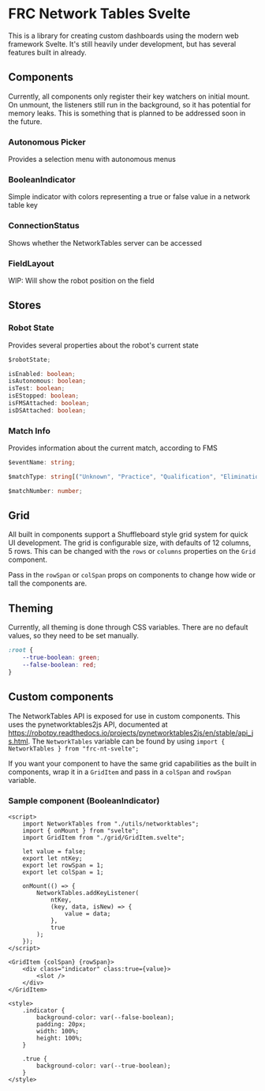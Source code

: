 # FRC Network Tables Svelte

This is a library for creating custom dashboards using the modern web framework Svelte. It's still heavily under development, but has several features built in already.

## Components

Currently, all components only register their key watchers on initial mount. On unmount, the listeners still run in the background, so it has potential for memory leaks. This is something that is planned to be addressed soon in the future.

### Autonomous Picker

Provides a selection menu with autonomous menus

### BooleanIndicator

Simple indicator with colors representing a true or false value in a network table key

### ConnectionStatus

Shows whether the NetworkTables server can be accessed

### FieldLayout

WIP: Will show the robot position on the field

## Stores

### Robot State

Provides several properties about the robot's current state

```ts
$robotState;

isEnabled: boolean;
isAutonomous: boolean;
isTest: boolean;
isEStopped: boolean;
isFMSAttached: boolean;
isDSAttached: boolean;
```

### Match Info

Provides information about the current match, according to FMS

```ts
$eventName: string;

$matchType: string[("Unknown", "Practice", "Qualification", "Elimination")];

$matchNumber: number;
```

## Grid

All built in components support a Shuffleboard style grid system for quick UI development. The grid is configurable size, with defaults of 12 columns, 5 rows. This can be changed with the `rows` or `columns` properties on the `Grid` component.

Pass in the `rowSpan` or `colSpan` props on components to change how wide or tall the components are.

## Theming

Currently, all theming is done through CSS variables. There are no default values, so they need to be set manually.

```css
:root {
    --true-boolean: green;
    --false-boolean: red;
}
```

## Custom components

The NetworkTables API is exposed for use in custom components. This uses the pynetworktables2js API, documented at https://robotpy.readthedocs.io/projects/pynetworktables2js/en/stable/api_js.html. The `NetworkTables` variable can be found by using `import { NetworkTables } from "frc-nt-svelte";`

If you want your component to have the same grid capabilities as the built in components, wrap it in a `GridItem` and pass in a `colSpan` and `rowSpan` variable.

### Sample component (BooleanIndicator)

```svelte
<script>
    import NetworkTables from "./utils/networktables";
    import { onMount } from "svelte";
    import GridItem from "./grid/GridItem.svelte";

    let value = false;
    export let ntKey;
    export let rowSpan = 1;
    export let colSpan = 1;

    onMount(() => {
        NetworkTables.addKeyListener(
            ntKey,
            (key, data, isNew) => {
                value = data;
            },
            true
        );
    });
</script>

<GridItem {colSpan} {rowSpan}>
    <div class="indicator" class:true={value}>
        <slot />
    </div>
</GridItem>

<style>
    .indicator {
        background-color: var(--false-boolean);
        padding: 20px;
        width: 100%;
        height: 100%;
    }

    .true {
        background-color: var(--true-boolean);
    }
</style>
```
